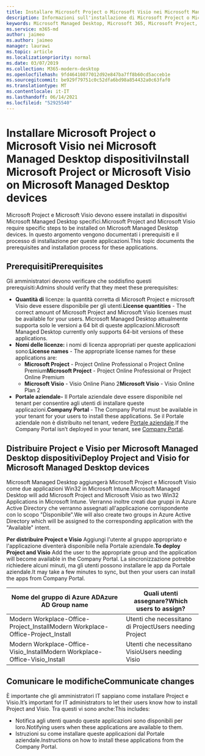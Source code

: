 ```yaml
---
title: Installare Microsoft Project o Microsoft Visio nei Microsoft Managed Desktop dispositivi
description: Informazioni sull'installazione di Microsoft Project o Microsoft Visio nei Microsoft Managed Desktop dispositivi
keywords: Microsoft Managed Desktop, Microsoft 365, Microsoft Project, Microsoft Visio
ms.service: m365-md
author: jaimeo
ms.author: jaimeo
manager: laurawi
ms.topic: article
ms.localizationpriority: normal
ms.date: 03/07/2019
ms.collection: M365-modern-desktop
ms.openlocfilehash: 9fd46410877012d92e847ba7ff8b60cd5acceb1e
ms.sourcegitcommit: be929f79751c0c52dfa6bd98a854432a0c63faf0
ms.translationtype: MT
ms.contentlocale: it-IT
ms.lasthandoff: 06/14/2021
ms.locfileid: "52925540"
---
```

# <a name="install-microsoft-project-or-microsoft-visio-on-microsoft-managed-desktop-devices"></a><span data-ttu-id="2d035-104">Installare Microsoft Project o Microsoft Visio nei Microsoft Managed Desktop dispositivi</span><span class="sxs-lookup"><span data-stu-id="2d035-104">Install Microsoft Project or Microsoft Visio on Microsoft Managed Desktop devices</span></span>

<span data-ttu-id="2d035-105">Microsoft Project e Microsoft Visio devono essere installati in dispositivi Microsoft Managed Desktop specifici.</span><span class="sxs-lookup"><span data-stu-id="2d035-105">Microsoft Project and Microsoft Visio require specific steps to be installed on Microsoft Managed Desktop devices.</span></span> <span data-ttu-id="2d035-106">In questo argomento vengono documentati i prerequisiti e il processo di installazione per queste applicazioni.</span><span class="sxs-lookup"><span data-stu-id="2d035-106">This topic documents the prerequisites and installation process for these applications.</span></span>

## <a name="prerequisites"></a><span data-ttu-id="2d035-107">Prerequisiti</span><span class="sxs-lookup"><span data-stu-id="2d035-107">Prerequisites</span></span>

<span data-ttu-id="2d035-108">Gli amministratori devono verificare che soddisfino questi prerequisiti:</span><span class="sxs-lookup"><span data-stu-id="2d035-108">Admins should verify that they meet these prerequisites:</span></span>
- <span data-ttu-id="2d035-109">**Quantità di** licenze: la quantità corretta di Microsoft Project e microsoft Visio deve essere disponibile per gli utenti.</span><span class="sxs-lookup"><span data-stu-id="2d035-109">**License quantities** - The correct amount of Microsoft Project and Microsoft Visio licenses must be available for your users.</span></span> <span data-ttu-id="2d035-110">Microsoft Managed Desktop attualmente supporta solo le versioni a 64 bit di queste applicazioni.</span><span class="sxs-lookup"><span data-stu-id="2d035-110">Microsoft Managed Desktop currently only supports 64-bit versions of these applications.</span></span> 
- <span data-ttu-id="2d035-111">**Nomi delle licenze:** i nomi di licenza appropriati per queste applicazioni sono:</span><span class="sxs-lookup"><span data-stu-id="2d035-111">**License names** - The appropriate license names for these applications are:</span></span>
    - <span data-ttu-id="2d035-112">**Microsoft Project** - Project Online Professional o Project Online Premium</span><span class="sxs-lookup"><span data-stu-id="2d035-112">**Microsoft Project** - Project Online Professional or Project Online Premium</span></span>
    - <span data-ttu-id="2d035-113">**Microsoft Visio** - Visio Online Piano 2</span><span class="sxs-lookup"><span data-stu-id="2d035-113">**Microsoft Visio** - Visio Online Plan 2</span></span>
- <span data-ttu-id="2d035-114">**Portale aziendale-** Il Portale aziendale deve essere disponibile nel tenant per consentire agli utenti di installare queste applicazioni.</span><span class="sxs-lookup"><span data-stu-id="2d035-114">**Company Portal** -  The Company Portal must be available in your tenant for your users to install these applications.</span></span> <span data-ttu-id="2d035-115">Se il Portale aziendale non è distribuito nel tenant, vedere [Portale aziendale](company-portal.md).</span><span class="sxs-lookup"><span data-stu-id="2d035-115">If the Company Portal isn’t deployed in your tenant, see [Company Portal](company-portal.md).</span></span>

## <a name="deploy-project-and-visio-for-microsoft-managed-desktop-devices"></a><span data-ttu-id="2d035-116">Distribuire Project e Visio per Microsoft Managed Desktop dispositivi</span><span class="sxs-lookup"><span data-stu-id="2d035-116">Deploy Project and Visio for Microsoft Managed Desktop devices</span></span>
<span data-ttu-id="2d035-117">Microsoft Managed Desktop aggiungerà Microsoft Project e Microsoft Visio come due applicazioni Win32 in Microsoft Intune.</span><span class="sxs-lookup"><span data-stu-id="2d035-117">Microsoft Managed Desktop will add Microsoft Project and Microsoft Visio as two Win32 Applications in Microsoft Intune.</span></span> <span data-ttu-id="2d035-118">Verranno inoltre creati due gruppi in Azure Active Directory che verranno assegnati all'applicazione corrispondente con lo scopo "Disponibile".</span><span class="sxs-lookup"><span data-stu-id="2d035-118">We will also create two groups in Azure Active Directory which will be assigned to the corresponding application with the "Available" intent.</span></span> 

<span data-ttu-id="2d035-119">**Per distribuire Project e Visio** Aggiungi l'utente al gruppo appropriato e l'applicazione diventerà disponibile nella Portale aziendale.</span><span class="sxs-lookup"><span data-stu-id="2d035-119">**To deploy Project and Visio** Add the user to the appropriate group and the application will become available in the Company Portal.</span></span> <span data-ttu-id="2d035-120">La sincronizzazione potrebbe richiedere alcuni minuti, ma gli utenti possono installare le app da Portale aziendale.</span><span class="sxs-lookup"><span data-stu-id="2d035-120">It may take a few minutes to sync, but then your users can install the apps from Company Portal.</span></span> 

<span data-ttu-id="2d035-121">Nome del gruppo di Azure AD</span><span class="sxs-lookup"><span data-stu-id="2d035-121">Azure AD Group name</span></span> | <span data-ttu-id="2d035-122">Quali utenti assegnare?</span><span class="sxs-lookup"><span data-stu-id="2d035-122">Which users to assign?</span></span>   
 --- | ---
<span data-ttu-id="2d035-123">Modern Workplace-Office-Project_Install</span><span class="sxs-lookup"><span data-stu-id="2d035-123">Modern Workplace-Office-Project_Install</span></span> | <span data-ttu-id="2d035-124">Utenti che necessitano di Project</span><span class="sxs-lookup"><span data-stu-id="2d035-124">Users needing Project</span></span>
<span data-ttu-id="2d035-125">Modern Workplace-Office-Visio_Install</span><span class="sxs-lookup"><span data-stu-id="2d035-125">Modern Workplace-Office-Visio_Install</span></span> | <span data-ttu-id="2d035-126">Utenti che necessitano Visio</span><span class="sxs-lookup"><span data-stu-id="2d035-126">Users needing Visio</span></span>

## <a name="communicate-changes"></a><span data-ttu-id="2d035-127">Comunicare le modifiche</span><span class="sxs-lookup"><span data-stu-id="2d035-127">Communicate changes</span></span>
<span data-ttu-id="2d035-128">È importante che gli amministratori IT sappiano come installare Project e Visio.</span><span class="sxs-lookup"><span data-stu-id="2d035-128">It’s important for IT administrators to let their users know how to install Project and Visio.</span></span> <span data-ttu-id="2d035-129">Tra questi vi sono anche:</span><span class="sxs-lookup"><span data-stu-id="2d035-129">This includes:</span></span> 
- <span data-ttu-id="2d035-130">Notifica agli utenti quando queste applicazioni sono disponibili per loro.</span><span class="sxs-lookup"><span data-stu-id="2d035-130">Notifying users when these applications are available to them.</span></span> 
- <span data-ttu-id="2d035-131">Istruzioni su come installare queste applicazioni dal Portale aziendale.</span><span class="sxs-lookup"><span data-stu-id="2d035-131">Instructions on how to install these applications from the Company Portal.</span></span>

